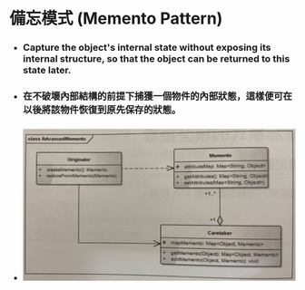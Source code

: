 備忘模式 (Memento Pattern)
=====
* ### Capture the object's internal state without exposing its internal structure, so that the object can be returned to this state later.
* ### 在不破壞內部結構的前提下捕獲一個物件的內部狀態，這樣便可在以後將該物件恢復到原先保存的狀態。
* ### ![image](https://raw.githubusercontent.com/GitHub-WeiChiang/main/master/DesignPatterns/Python/%E5%82%99%E5%BF%98%E6%A8%A1%E5%BC%8F%20(Memento%20Pattern)/%E5%82%99%E5%BF%98%E6%A8%A1%E5%BC%8F%E7%9A%84%E9%A1%9E%E5%88%A5%E5%9C%96.jpg)
